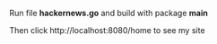 Run file **hackernews.go** and build with package **main**

Then click http://localhost:8080/home to see my site 

